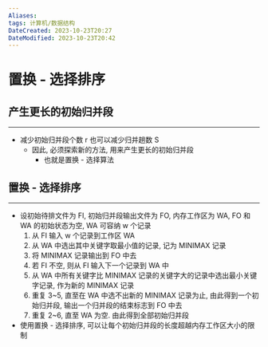 ```yaml
---
Aliases: 
tags: 计算机/数据结构
DateCreated: 2023-10-23T20:27
DateModified: 2023-10-23T20:42
---
```

# 置换 - 选择排序

## 产生更长的初始归并段
---
- 减少初始归并段个数 r 也可以减少归并趟数 S
	- 因此, 必须探索新的方法, 用来产生更长的初始归并段
		- 也就是置换 - 选择算法

## 置换 - 选择排序
---
- 设初始待排文件为 FI, 初始归并段输出文件为 FO, 内存工作区为 WA, FO 和 WA 的初始状态为空, WA 可容纳 w 个记录
	1. 从 FI 输入 w 个记录到工作区 WA
	2. 从 WA 中选出其中关键字取最小值的记录, 记为 MINIMAX 记录
	3. 将 MINIMAX 记录输出到 FO 中去
	4. 若 FI 不空, 则从 FI 输入下一个记录到 WA 中
	5. 从 WA 中所有关键字比 MINIMAX 记录的关键字大的记录中选出最小关键字记录, 作为新的 MINIMAX 记录
	6. 重复 3~5, 直至在 WA 中选不出新的 MINIMAX 记录为止, 由此得到一个初始归并段, 输出一个归并段的结束标志到 FO 中去
	7. 重复 2~6, 直至 WA 为空. 由此得到全部初始归并段
- 使用置换 - 选择排序, 可以让每个初始归并段的长度超越内存工作区大小的限制
